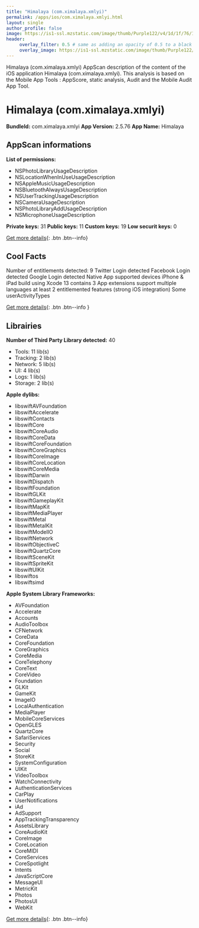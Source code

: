 ```yaml
---
title: "Himalaya (com.ximalaya.xmlyi)"
permalink: /apps/ios/com.ximalaya.xmlyi.html
layout: single
author_profile: false
image: https://is1-ssl.mzstatic.com/image/thumb/Purple122/v4/1d/1f/76/1d1f7691-75d7-1fd6-7ca0-da5e368a6005/AppIcon-0-0-1x_U007emarketing-0-0-0-10-0-0-sRGB-0-0-0-GLES2_U002c0-512MB-85-220-0-0.png/512x512bb.jpg
header: 
     overlay_filter: 0.5 # same as adding an opacity of 0.5 to a black background
     overlay_image: https://is1-ssl.mzstatic.com/image/thumb/Purple122/v4/1d/1f/76/1d1f7691-75d7-1fd6-7ca0-da5e368a6005/AppIcon-0-0-1x_U007emarketing-0-0-0-10-0-0-sRGB-0-0-0-GLES2_U002c0-512MB-85-220-0-0.png/512x512bb.jpg
---
```

Himalaya (com.ximalaya.xmlyi) AppScan description of the content of the iOS application Himalaya (com.ximalaya.xmlyi). This analysis is based on the Mobile App Tools : AppScore, static analysis, Audit and the Mobile Audit App Tool.

# Himalaya (com.ximalaya.xmlyi)

**BundleId:** com.ximalaya.xmlyi
**App Version:** 2.5.76
**App Name:** Himalaya


## AppScan informations 

**List of permissions:** 
- NSPhotoLibraryUsageDescription
- NSLocationWhenInUseUsageDescription
- NSAppleMusicUsageDescription
- NSBluetoothAlwaysUsageDescription
- NSUserTrackingUsageDescription
- NSCameraUsageDescription
- NSPhotoLibraryAddUsageDescription
- NSMicrophoneUsageDescription
  
  
**Private keys:** 31
**Public keys:** 11
**Custom keys:** 19
**Low securit keys:** 0
  
[Get more details](/pricing.html){: .btn .btn--info}

## Cool Facts

Number of entitlements detected: 9
Twitter Login detected
Facebook Login detected
Google Login detected
Native App
supported devices iPhone & iPad
build using Xcode 13
contains 3 App extensions
support multiple languages
at least 2 entitlemented features (strong iOS integration)
Some userActivityTypes
  
[Get more details](/pricing.html){: .btn .btn--info }

## Librairies 
**Number of Third Party Library detected:** 40
- Tools: 11 lib(s)
- Tracking: 2 lib(s)
- Network: 5 lib(s)
- UI: 4 lib(s)
- Logs: 1 lib(s)
- Storage: 2 lib(s)


**Apple dylibs:**
- libswiftAVFoundation
- libswiftAccelerate
- libswiftContacts
- libswiftCore
- libswiftCoreAudio
- libswiftCoreData
- libswiftCoreFoundation
- libswiftCoreGraphics
- libswiftCoreImage
- libswiftCoreLocation
- libswiftCoreMedia
- libswiftDarwin
- libswiftDispatch
- libswiftFoundation
- libswiftGLKit
- libswiftGameplayKit
- libswiftMapKit
- libswiftMediaPlayer
- libswiftMetal
- libswiftMetalKit
- libswiftModelIO
- libswiftNetwork
- libswiftObjectiveC
- libswiftQuartzCore
- libswiftSceneKit
- libswiftSpriteKit
- libswiftUIKit
- libswiftos
- libswiftsimd


**Apple System Library Frameworks:**
- AVFoundation
- Accelerate
- Accounts
- AudioToolbox
- CFNetwork
- CoreData
- CoreFoundation
- CoreGraphics
- CoreMedia
- CoreTelephony
- CoreText
- CoreVideo
- Foundation
- GLKit
- GameKit
- ImageIO
- LocalAuthentication
- MediaPlayer
- MobileCoreServices
- OpenGLES
- QuartzCore
- SafariServices
- Security
- Social
- StoreKit
- SystemConfiguration
- UIKit
- VideoToolbox
- WatchConnectivity
- AuthenticationServices
- CarPlay
- UserNotifications
- iAd
- AdSupport
- AppTrackingTransparency
- AssetsLibrary
- CoreAudioKit
- CoreImage
- CoreLocation
- CoreMIDI
- CoreServices
- CoreSpotlight
- Intents
- JavaScriptCore
- MessageUI
- MetricKit
- Photos
- PhotosUI
- WebKit


  
[Get more details](/pricing.html){: .btn .btn--info}

